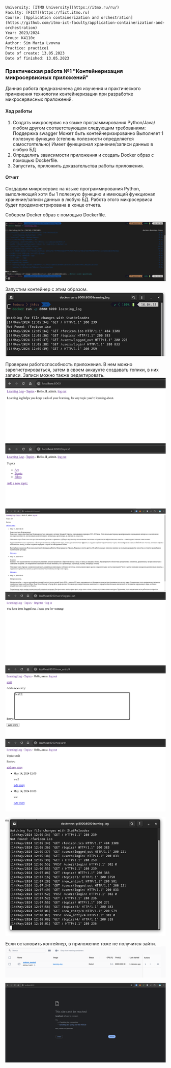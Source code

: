 ```
University: [ITMO University](https://itmo.ru/ru/)
Faculty: [FICT](https://fict.itmo.ru)
Course: [Application containerization and orchestration](https://github.com/itmo-ict-faculty/application-containerization-and-orchestration)
Year: 2023/2024
Group: K4110c
Author: Sim Maria Lvovna
Practice: practice1
Date of create: 13.05.2023
Date of finished: 13.05.2023
```

### Практическая работа №1 "Контейнеризация микросервисных приложений"

Данная работа предназначена для изучения и практического применения технологии контейнеризации при разработке микросервисных приложений.
#### Ход работы
1. Создать микроcервис на языке программирования Python/Java/любом другом соответствующем следующим требованиям: Поддержка swagger Может быть контейнеризированно Выполняет 1 полезную функцию (степень полезности определяется самостоятельно) Имеет функционал хранение/записи данных в любую БД
2. Определить зависимости приложения и создать Docker образ с помощью Dockerfile.
3. Запустить, приложить доказательства работы приложения.

#### Отчет

Создадим микросервис на языке программирования  Python, выполняющий хотя бы 1 полезную функцию и имеющий функционал хранение/записи данных в любую БД. Работа этого микросервиса будет продемонстрирована в конце отчета.

Соберем Docker образ с помощью Dockerfile.

![img1](image1.png)

Запустим контейнер с этим образом.
![img2](image2.png)

Проверим работоспособность приложения. В нем можно зарегистрироваться, затем в своем аккаунте создавать топики, в них записи. Записи можно также редактировать.
![img3](image3.png)
![img4](image4.png)
![img5](image5.png)
![img6](image6.png)
![img7](image7.png)
![img8](image8.png)

![img9](image9.png)

Если остановить контейнер, в приложение тоже не получится зайти.
![img10](image10.png)

![image11](image11.png)
